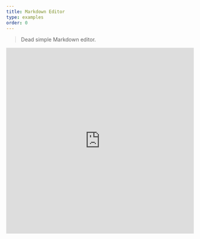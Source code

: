 ```yaml
---
title: Markdown Editor
type: examples
order: 0
---
```


> Dead simple Markdown editor.

<iframe width="100%" height="500" src="https://jsfiddle.net/yyx990803/oe7axeab/embedded/result,html,js,css" allowfullscreen="allowfullscreen" frameborder="0"></iframe>

